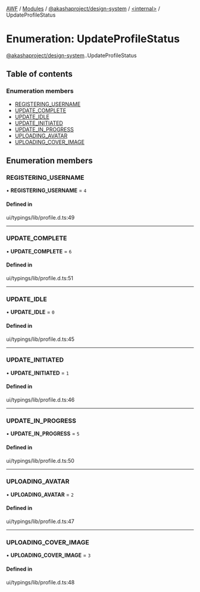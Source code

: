 [AWF](../README.md) / [Modules](../modules.md) / [@akashaproject/design-system](../modules/akashaproject_design_system.md) / [<internal\>](../modules/akashaproject_design_system._internal_.md) / UpdateProfileStatus

# Enumeration: UpdateProfileStatus

[@akashaproject/design-system](../modules/akashaproject_design_system.md).[<internal>](../modules/akashaproject_design_system._internal_.md).UpdateProfileStatus

## Table of contents

### Enumeration members

- [REGISTERING\_USERNAME](akashaproject_design_system._internal_.UpdateProfileStatus.md#registering_username)
- [UPDATE\_COMPLETE](akashaproject_design_system._internal_.UpdateProfileStatus.md#update_complete)
- [UPDATE\_IDLE](akashaproject_design_system._internal_.UpdateProfileStatus.md#update_idle)
- [UPDATE\_INITIATED](akashaproject_design_system._internal_.UpdateProfileStatus.md#update_initiated)
- [UPDATE\_IN\_PROGRESS](akashaproject_design_system._internal_.UpdateProfileStatus.md#update_in_progress)
- [UPLOADING\_AVATAR](akashaproject_design_system._internal_.UpdateProfileStatus.md#uploading_avatar)
- [UPLOADING\_COVER\_IMAGE](akashaproject_design_system._internal_.UpdateProfileStatus.md#uploading_cover_image)

## Enumeration members

### REGISTERING\_USERNAME

• **REGISTERING\_USERNAME** = `4`

#### Defined in

ui/typings/lib/profile.d.ts:49

___

### UPDATE\_COMPLETE

• **UPDATE\_COMPLETE** = `6`

#### Defined in

ui/typings/lib/profile.d.ts:51

___

### UPDATE\_IDLE

• **UPDATE\_IDLE** = `0`

#### Defined in

ui/typings/lib/profile.d.ts:45

___

### UPDATE\_INITIATED

• **UPDATE\_INITIATED** = `1`

#### Defined in

ui/typings/lib/profile.d.ts:46

___

### UPDATE\_IN\_PROGRESS

• **UPDATE\_IN\_PROGRESS** = `5`

#### Defined in

ui/typings/lib/profile.d.ts:50

___

### UPLOADING\_AVATAR

• **UPLOADING\_AVATAR** = `2`

#### Defined in

ui/typings/lib/profile.d.ts:47

___

### UPLOADING\_COVER\_IMAGE

• **UPLOADING\_COVER\_IMAGE** = `3`

#### Defined in

ui/typings/lib/profile.d.ts:48

